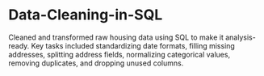 # Data-Cleaning-in-SQL
Cleaned and transformed raw housing data using SQL to make it analysis-ready. Key tasks included standardizing date formats, filling missing addresses, splitting address fields, normalizing categorical values, removing duplicates, and dropping unused columns.
